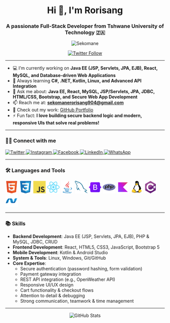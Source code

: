 <h1 align="center">Hi 👋, I'm Rorisang</h1>

<h3 align="center">A passionate Full-Stack Developer from Tshwane University of Technology 🇿🇦</h3>

<p align="center">
  <img src="https://komarev.com/ghpvc/?username=Sekomane" alt="Sekomane" />
</p>

<p align="center">
  <a href="https://twitter.com/Rorisang06394" target="blank">
    <img src="https://img.shields.io/twitter/follow/Rorisang06394?logo=twitter&style=for-the-badge" alt="Twitter Follow" />
  </a>
</p>

---

- 💻 I’m currently working on **Java EE (JSP, Servlets, JPA, EJB), React, MySQL, and Database-driven Web Applications**
- 🧠 Always learning **C#, .NET, Kotlin, Linux, and Advanced API Integration**
- 💬 Ask me about: **Java EE, React, MySQL, JSP/Servlets, JPA, JDBC, HTML/CSS, Bootstrap, and Secure Web App Development**
- 📫 Reach me at: **sekomanerorisang904@gmail.com**
- 🧰 Check out my work: [GitHub Portfolio](https://github.com/Sekomane)
- ⚡ Fun fact: **I love building secure backend logic and modern, responsive UIs that solve real problems!**

---

<h3 align="left">🧑‍💻 Connect with me</h3>

<p align="left">
  <a href="https://twitter.com/Rorisang06394" target="blank">
    <img align="center" src="https://cdn.jsdelivr.net/npm/simple-icons@3.0.1/icons/twitter.svg" alt="Twitter" height="30" width="40" />
  </a>
  <a href="https://www.instagram.com/ro.ri4311/" target="blank">
    <img align="center" src="https://cdn.jsdelivr.net/npm/simple-icons@3.0.1/icons/instagram.svg" alt="Instagram" height="30" width="40" />
  </a>
  <a href="https://www.facebook.com/yeayea.rorisang" target="blank">
    <img align="center" src="https://cdn.jsdelivr.net/npm/simple-icons@3.0.1/icons/facebook.svg" alt="Facebook" height="30" width="40" />
  </a>
  <a href="https://www.linkedin.com/in/rorisang-sekomane-413420268/" target="blank">
    <img align="center" src="https://cdn.jsdelivr.net/npm/simple-icons@3.0.1/icons/linkedin.svg" alt="LinkedIn" height="30" width="40" />
  </a>
  <a href="https://wa.me/27639457648" target="blank">
    <img align="center" src="https://cdn.jsdelivr.net/npm/simple-icons@3.0.1/icons/whatsapp.svg" alt="WhatsApp" height="30" width="40" />
  </a>
</p>

---

<h3 align="left">🛠️ Languages and Tools</h3>

<p align="left">
  <a href="#"><img src="https://raw.githubusercontent.com/devicons/devicon/master/icons/html5/html5-original.svg" alt="HTML5" width="40" height="40"/></a>
  <a href="#"><img src="https://raw.githubusercontent.com/devicons/devicon/master/icons/css3/css3-original.svg" alt="CSS3" width="40" height="40"/></a>
  <a href="#"><img src="https://raw.githubusercontent.com/devicons/devicon/master/icons/javascript/javascript-original.svg" alt="JavaScript" width="40" height="40"/></a>
  <a href="#"><img src="https://raw.githubusercontent.com/devicons/devicon/master/icons/react/react-original.svg" alt="React" width="40" height="40"/></a>
  <a href="#"><img src="https://raw.githubusercontent.com/devicons/devicon/master/icons/java/java-original.svg" alt="Java" width="40" height="40"/></a>
  <a href="#"><img src="https://raw.githubusercontent.com/devicons/devicon/master/icons/mysql/mysql-original.svg" alt="MySQL" width="40" height="40"/></a>
  <a href="#"><img src="https://raw.githubusercontent.com/devicons/devicon/master/icons/bootstrap/bootstrap-original.svg" alt="Bootstrap" width="40" height="40"/></a>
  <a href="#"><img src="https://raw.githubusercontent.com/devicons/devicon/master/icons/php/php-original.svg" alt="PHP" width="40" height="40"/></a>
  <a href="#"><img src="https://raw.githubusercontent.com/devicons/devicon/master/icons/kotlin/kotlin-original.svg" alt="Kotlin" width="40" height="40"/></a>
  <a href="#"><img src="https://raw.githubusercontent.com/devicons/devicon/master/icons/linux/linux-original.svg" alt="Linux" width="40" height="40"/></a>
  <a href="#"><img src="https://raw.githubusercontent.com/devicons/devicon/master/icons/csharp/csharp-original.svg" alt="C#" width="40" height="40"/></a>
  <a href="#"><img src="https://raw.githubusercontent.com/devicons/devicon/master/icons/dot-net/dot-net-original.svg" alt=".NET" width="40" height="40"/></a>
</p>

---

<h3 align="left">📚 Skills</h3>

- **Backend Development**: Java EE (JSP, Servlets, JPA, EJB), PHP & MySQL, JDBC, CRUD  
- **Frontend Development**: React, HTML5, CSS3, JavaScript, Bootstrap 5  
- **Mobile Development**: Kotlin & Android Studio  
- **System & Tools**: Linux, Windows, Git/GitHub  
- **Core Expertise**:  
  - Secure authentication (password hashing, form validation)  
  - Payment gateway integration  
  - REST API integration (e.g., OpenWeather API)  
  - Responsive UI/UX design  
  - Cart functionality & checkout flows  
  - Attention to detail & debugging  
  - Strong communication, teamwork & time management  

---

<p align="center">
  <img src="https://github-readme-stats.vercel.app/api?username=Sekomane&show_icons=true&count_private=true&hide_title=true" alt="GitHub Stats" />
</p>
